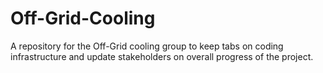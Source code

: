 # Off-Grid-Cooling
A repository for the Off-Grid cooling group to keep tabs on coding infrastructure and update stakeholders on overall progress of the project.
